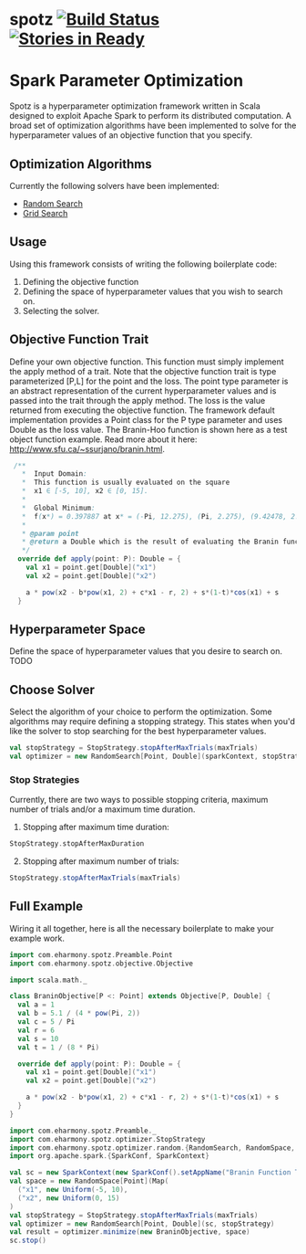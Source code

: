 # spotz [![Build Status](https://travis-ci.org/eHarmony/spotz.svg?branch=master)](https://travis-ci.org/eHarmony/spotz) [![Stories in Ready](https://badge.waffle.io/eHarmony/spotz.png?label=ready&title=Ready)](https://waffle.io/eHarmony/spotz) #
# Spark Parameter Optimization

Spotz is a hyperparameter optimization framework written in Scala designed
to exploit Apache Spark to perform its distributed computation.  A broad 
set of optimization algorithms have been implemented to solve for the 
hyperparameter values of an objective function that you specify.

## Optimization Algorithms

Currently the following solvers have been implemented:

* [Random Search](https://en.wikipedia.org/wiki/Random_search)
* [Grid Search](https://en.wikipedia.org/wiki/Grid_search_method)

## Usage

Using this framework consists of writing the following boilerplate code:

1. Defining the objective function
2. Defining the space of hyperparameter values that you wish to search on.
3. Selecting the solver.

## Objective Function Trait

Define your own objective function.  This function must simply implement the
apply method of a trait.  Note that the objective function trait is type 
parameterized [P,L] for the point and the loss.  The point type parameter is
an abstract representation of the current hyperparameter values and is passed
into the trait through the apply method.  The loss is the value returned from
executing the objective function.  The framework default implementation 
provides a Point class for the P type parameter and uses Double as the loss 
value.  The Branin-Hoo function is shown here as a test object function 
example.  Read more about it here: <http://www.sfu.ca/~ssurjano/branin.html>.  

```scala
 /**
   *  Input Domain:
   *  This function is usually evaluated on the square 
   *  x1 ∈ [-5, 10], x2 ∈ [0, 15].
   *
   *  Global Minimum:
   *  f(x*) = 0.397887 at x* = (-Pi, 12.275), (Pi, 2.275), (9.42478, 2.475)
   *
   * @param point
   * @return a Double which is the result of evaluating the Branin function
   */
  override def apply(point: P): Double = {
    val x1 = point.get[Double]("x1")
    val x2 = point.get[Double]("x2")

    a * pow(x2 - b*pow(x1, 2) + c*x1 - r, 2) + s*(1-t)*cos(x1) + s
  }
```

## Hyperparameter Space

Define the space of hyperparameter values that you desire to search on.  TODO

## Choose Solver

Select the algorithm of your choice to perform the optimization.  Some 
algorithms may require defining a stopping strategy.  This states when you'd
like the solver to stop searching for the best hyperparameter values.  

```scala
val stopStrategy = StopStrategy.stopAfterMaxTrials(maxTrials)
val optimizer = new RandomSearch[Point, Double](sparkContext, stopStrategy)
```

### Stop Strategies

Currently, there are two ways to possible stopping criteria, maximum number
of trials and/or a maximum time duration.

1. Stopping after maximum time duration:
```scala
StopStrategy.stopAfterMaxDuration
```

2. Stopping after maximum number of trials:
```scala
StopStrategy.stopAfterMaxTrials(maxTrials)
```

## Full Example

Wiring it all together, here is all the necessary boilerplate to make your 
example work.

```scala
import com.eharmony.spotz.Preamble.Point
import com.eharmony.spotz.objective.Objective

import scala.math._

class BraninObjective[P <: Point] extends Objective[P, Double] {
  val a = 1
  val b = 5.1 / (4 * pow(Pi, 2))
  val c = 5 / Pi
  val r = 6
  val s = 10
  val t = 1 / (8 * Pi)

  override def apply(point: P): Double = {
    val x1 = point.get[Double]("x1")
    val x2 = point.get[Double]("x2")

    a * pow(x2 - b*pow(x1, 2) + c*x1 - r, 2) + s*(1-t)*cos(x1) + s
  }
}
```

```scala
import com.eharmony.spotz.Preamble._
import com.eharmony.spotz.optimizer.StopStrategy
import com.eharmony.spotz.optimizer.random.{RandomSearch, RandomSpace, Uniform}
import org.apache.spark.{SparkConf, SparkContext}

val sc = new SparkContext(new SparkConf().setAppName("Branin Function Trials"))
val space = new RandomSpace[Point](Map(
  ("x1", new Uniform(-5, 10),
  ("x2", new Uniform(0, 15)
)
val stopStrategy = StopStrategy.stopAfterMaxTrials(maxTrials)
val optimizer = new RandomSearch[Point, Double](sc, stopStrategy)
val result = optimizer.minimize(new BraninObjective, space)
sc.stop()
```
